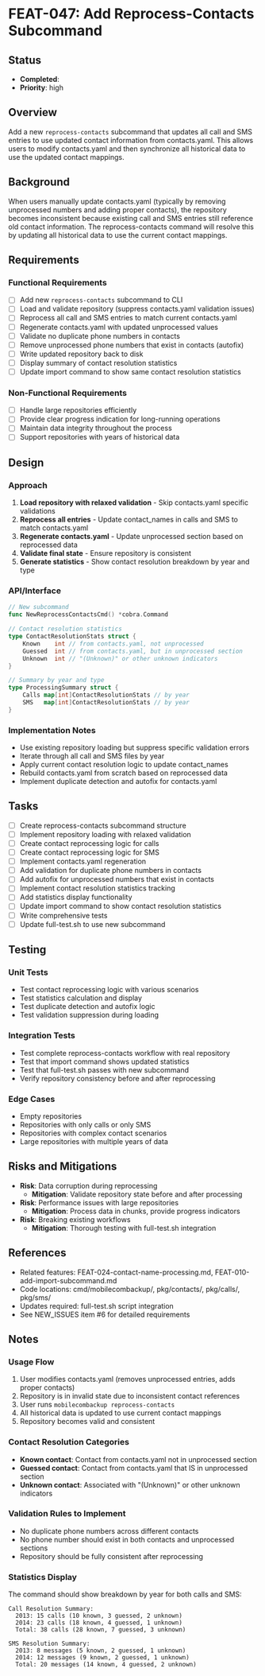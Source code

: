 # FEAT-047: Add Reprocess-Contacts Subcommand

## Status
- **Completed**: 
- **Priority**: high

## Overview
Add a new `reprocess-contacts` subcommand that updates all call and SMS entries to use updated contact information from contacts.yaml. This allows users to modify contacts.yaml and then synchronize all historical data to use the updated contact mappings.

## Background
When users manually update contacts.yaml (typically by removing unprocessed numbers and adding proper contacts), the repository becomes inconsistent because existing call and SMS entries still reference old contact information. The reprocess-contacts command will resolve this by updating all historical data to use the current contact mappings.

## Requirements
### Functional Requirements
- [ ] Add new `reprocess-contacts` subcommand to CLI
- [ ] Load and validate repository (suppress contacts.yaml validation issues)
- [ ] Reprocess all call and SMS entries to match current contacts.yaml
- [ ] Regenerate contacts.yaml with updated unprocessed values
- [ ] Validate no duplicate phone numbers in contacts
- [ ] Remove unprocessed phone numbers that exist in contacts (autofix)
- [ ] Write updated repository back to disk
- [ ] Display summary of contact resolution statistics
- [ ] Update import command to show same contact resolution statistics

### Non-Functional Requirements
- [ ] Handle large repositories efficiently
- [ ] Provide clear progress indication for long-running operations
- [ ] Maintain data integrity throughout the process
- [ ] Support repositories with years of historical data

## Design
### Approach
1. **Load repository with relaxed validation** - Skip contacts.yaml specific validations
2. **Reprocess all entries** - Update contact_names in calls and SMS to match contacts.yaml
3. **Regenerate contacts.yaml** - Update unprocessed section based on reprocessed data
4. **Validate final state** - Ensure repository is consistent
5. **Generate statistics** - Show contact resolution breakdown by year and type

### API/Interface
```go
// New subcommand
func NewReprocessContactsCmd() *cobra.Command

// Contact resolution statistics
type ContactResolutionStats struct {
    Known    int // from contacts.yaml, not unprocessed
    Guessed  int // from contacts.yaml, but in unprocessed section  
    Unknown  int // "(Unknown)" or other unknown indicators
}

// Summary by year and type
type ProcessingSummary struct {
    Calls map[int]ContactResolutionStats // by year
    SMS   map[int]ContactResolutionStats // by year
}
```

### Implementation Notes
- Use existing repository loading but suppress specific validation errors
- Iterate through all call and SMS files by year
- Apply current contact resolution logic to update contact_names
- Rebuild contacts.yaml from scratch based on reprocessed data
- Implement duplicate detection and autofix for contacts.yaml

## Tasks
- [ ] Create reprocess-contacts subcommand structure
- [ ] Implement repository loading with relaxed validation
- [ ] Create contact reprocessing logic for calls
- [ ] Create contact reprocessing logic for SMS
- [ ] Implement contacts.yaml regeneration
- [ ] Add validation for duplicate phone numbers in contacts
- [ ] Add autofix for unprocessed numbers that exist in contacts
- [ ] Implement contact resolution statistics tracking
- [ ] Add statistics display functionality
- [ ] Update import command to show contact resolution statistics
- [ ] Write comprehensive tests
- [ ] Update full-test.sh to use new subcommand

## Testing
### Unit Tests
- Test contact reprocessing logic with various scenarios
- Test statistics calculation and display
- Test duplicate detection and autofix logic
- Test validation suppression during loading

### Integration Tests
- Test complete reprocess-contacts workflow with real repository
- Test that import command shows updated statistics
- Test that full-test.sh passes with new subcommand
- Verify repository consistency before and after reprocessing

### Edge Cases
- Empty repositories
- Repositories with only calls or only SMS
- Repositories with complex contact scenarios
- Large repositories with multiple years of data

## Risks and Mitigations
- **Risk**: Data corruption during reprocessing
  - **Mitigation**: Validate repository state before and after processing
- **Risk**: Performance issues with large repositories
  - **Mitigation**: Process data in chunks, provide progress indicators
- **Risk**: Breaking existing workflows
  - **Mitigation**: Thorough testing with full-test.sh integration

## References
- Related features: FEAT-024-contact-name-processing.md, FEAT-010-add-import-subcommand.md
- Code locations: cmd/mobilecombackup/, pkg/contacts/, pkg/calls/, pkg/sms/
- Updates required: full-test.sh script integration
- See NEW_ISSUES item #6 for detailed requirements

## Notes
### Usage Flow
1. User modifies contacts.yaml (removes unprocessed entries, adds proper contacts)
2. Repository is in invalid state due to inconsistent contact references
3. User runs `mobilecombackup reprocess-contacts`
4. All historical data is updated to use current contact mappings
5. Repository becomes valid and consistent

### Contact Resolution Categories
- **Known contact**: Contact from contacts.yaml not in unprocessed section
- **Guessed contact**: Contact from contacts.yaml that IS in unprocessed section  
- **Unknown contact**: Associated with "(Unknown)" or other unknown indicators

### Validation Rules to Implement
- No duplicate phone numbers across different contacts
- No phone number should exist in both contacts and unprocessed sections
- Repository should be fully consistent after reprocessing

### Statistics Display
The command should show breakdown by year for both calls and SMS:
```
Call Resolution Summary:
  2013: 15 calls (10 known, 3 guessed, 2 unknown)
  2014: 23 calls (18 known, 4 guessed, 1 unknown)
  Total: 38 calls (28 known, 7 guessed, 3 unknown)

SMS Resolution Summary:
  2013: 8 messages (5 known, 2 guessed, 1 unknown)
  2014: 12 messages (9 known, 2 guessed, 1 unknown)  
  Total: 20 messages (14 known, 4 guessed, 2 unknown)
```